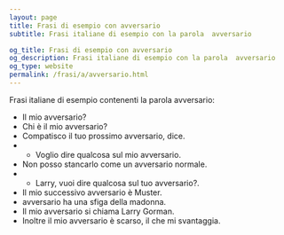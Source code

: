 ```yaml
---
layout: page
title: Frasi di esempio con avversario 
subtitle: Frasi italiane di esempio con la parola  avversario

og_title: Frasi di esempio con avversario 
og_description: Frasi italiane di esempio con la parola  avversario
og_type: website
permalink: /frasi/a/avversario.html
---
```


Frasi italiane di esempio contenenti la parola avversario:


- Il mio avversario?
- Chi è il mio avversario?
- Compatisco il tuo prossimo avversario, dice.
- - Voglio dire qualcosa sul mio avversario.
- Non posso stancarlo come un avversario normale.
- - Larry, vuoi dire qualcosa sul tuo avversario?.
- Il mio successivo avversario è Muster.
- avversario ha una sfiga della madonna.
- Il mio avversario si chiama Larry Gorman.
- Inoltre il mio avversario è scarso, il che mi svantaggia.
